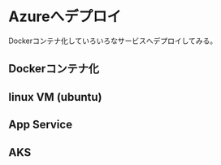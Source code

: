 # Azureへデプロイ

Dockerコンテナ化していろいろなサービスへデプロイしてみる。

## Dockerコンテナ化

## linux VM (ubuntu)


## App Service

## AKS
